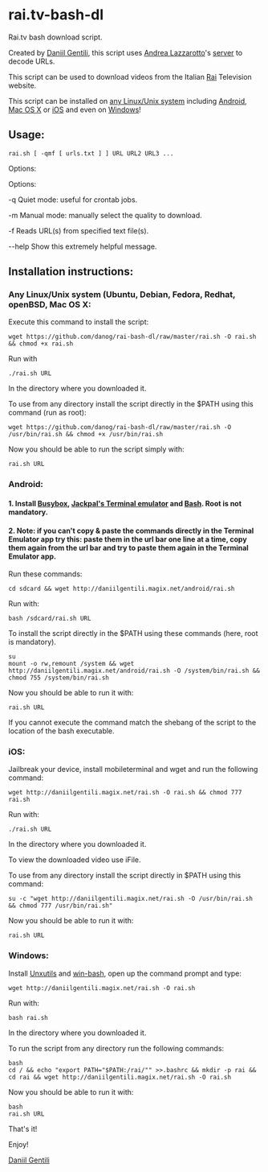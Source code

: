 # rai.tv-bash-dl
Rai.tv bash download script.

Created by [Daniil Gentili](http://daniil.eu.org), this script uses [Andrea Lazzarotto](http://andrealazzarotto.com/)'s [server](http://video.lazza.dk) to decode URLs.

This script can be used to download videos from the Italian [Rai](http://rai.tv) Television website.

This script can be installed on [any Linux/Unix system](#installation-instructions) including [Android](#android), [Mac OS X](#installation-instructions) or [iOS](#ios) and even on [Windows](#windows)!

## Usage:
```
rai.sh [ -qmf [ urls.txt ] ] URL URL2 URL3 ...
```

Options:

Options:

-q	Quiet mode: useful for crontab jobs.

-m	Manual mode: manually select the quality to download.

-f	Reads URL(s) from specified text file(s).

--help	Show this extremely helpful message.


## Installation instructions:

### Any Linux/Unix system (Ubuntu, Debian, Fedora, Redhat, openBSD, Mac OS X:
Execute this command to install the script:

```
wget https://github.com/danog/rai-bash-dl/raw/master/rai.sh -O rai.sh && chmod +x rai.sh
```

Run with 
```
./rai.sh URL
```
In the directory where you downloaded it.

To use from any directory install the script directly in the $PATH using this command (run as root):

```
wget https://github.com/danog/rai-bash-dl/raw/master/rai.sh -O /usr/bin/rai.sh && chmod +x /usr/bin/rai.sh
```

Now you should be able to run the script simply with:
```
rai.sh URL
```



### Android:
#### 1. Install [Busybox](https://play.google.com/store/apps/details?id=stericson.busybox), [Jackpal's Terminal emulator](https://play.google.com/store/apps/details?id=jackpal.androidterm) and [Bash](https://play.google.com/store/apps/details?id=com.bitcubate.android.bash.installer). Root is not mandatory.

#### 2. Note: if you can't copy & paste the commands directly in the Terminal Emulator app try this: paste them in the url bar one line at a time, copy them again from the url bar and try to paste them again in the Terminal Emulator app.
Run these commands:
```
cd sdcard && wget http://daniilgentili.magix.net/android/rai.sh 
```

Run with:
```
bash /sdcard/rai.sh URL
```

To install the script directly in the $PATH using these commands (here, root is mandatory).


```
su
mount -o rw,remount /system && wget http://daniilgentili.magix.net/android/rai.sh -O /system/bin/rai.sh && chmod 755 /system/bin/rai.sh
```

Now you should be able to run it with:
```
rai.sh URL
```

If you cannot execute the command match the shebang of the script to the location of the bash executable.

### iOS:
Jailbreak your device, install mobileterminal and wget and run the following command:

```
wget http://daniilgentili.magix.net/rai.sh -O rai.sh && chmod 777 rai.sh
```

Run with:
```
./rai.sh URL
```
In the directory where you downloaded it.

To view the downloaded video use iFile. 

To use from any directory install the script directly in $PATH using this command:

```
su -c "wget http://daniilgentili.magix.net/rai.sh -O /usr/bin/rai.sh && chmod 777 /usr/bin/rai.sh"
```

Now you should be able to run it with:
```
rai.sh URL
```


### Windows:
Install [Unxutils](http://unxutils.sourceforge.net/) and [win-bash](http://win-bash.sourceforge.net/), open up the command prompt and type:

```
wget http://daniilgentili.magix.net/rai.sh -O rai.sh
```

Run with:
```
bash rai.sh
```
In the directory where you downloaded it.

To run the script from any directory run the following commands:

```
bash
cd / && echo "export PATH="$PATH:/rai/"" >>.bashrc && mkdir -p rai && cd rai && wget http://daniilgentili.magix.net/rai.sh -O rai.sh
```


Now you should be able to run it with:
```
bash
rai.sh URL
```


That's it!

Enjoy!

[Daniil Gentili](http://daniil.eu.org/lol)

